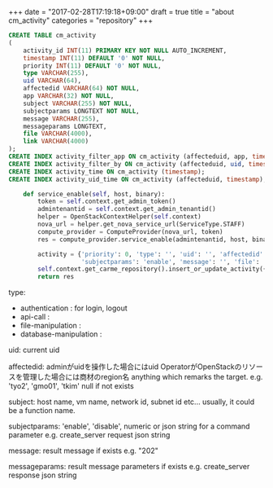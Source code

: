 +++
date = "2017-02-28T17:19:18+09:00"
draft = true
title = "about cm_activity"
categories = "repository"
+++

```sql
CREATE TABLE cm_activity
(
    activity_id INT(11) PRIMARY KEY NOT NULL AUTO_INCREMENT,
    timestamp INT(11) DEFAULT '0' NOT NULL,
    priority INT(11) DEFAULT '0' NOT NULL,
    type VARCHAR(255),
    uid VARCHAR(64),
    affectedid VARCHAR(64) NOT NULL,
    app VARCHAR(32) NOT NULL,
    subject VARCHAR(255) NOT NULL,
    subjectparams LONGTEXT NOT NULL,
    message VARCHAR(255),
    messageparams LONGTEXT,
    file VARCHAR(4000),
    link VARCHAR(4000)
);
CREATE INDEX activity_filter_app ON cm_activity (affecteduid, app, timestamp);
CREATE INDEX activity_filter_by ON cm_activity (affecteduid, uid, timestamp);
CREATE INDEX activity_time ON cm_activity (timestamp);
CREATE INDEX activity_uid_time ON cm_activity (affecteduid, timestamp);
```

```python
    def service_enable(self, host, binary):
        token = self.context.get_admin_token()
        admintenantid = self.context.get_admin_tenantid()
        helper = OpenStackContextHelper(self.context)
        nova_url = helper.get_nova_service_url(ServiceType.STAFF)
        compute_provider = ComputeProvider(nova_url, token)
        res = compute_provider.service_enable(admintenantid, host, binary)

        activity = {'priority': 0, 'type': '', 'uid': '', 'affectedid': '', 'app': '', 'subject': host,
                    'subjectparams': 'enable', 'message': '', 'file': '', 'link': ''}
        self.context.get_carme_repository().insert_or_update_activity({activity})
        return res
```

type:
* authentication : for login, logout
* api-call :
* file-manipulation :
* database-manipulation :

uid:
    current uid

affectedid:
    adminがuidを操作した場合にはuid
    OperatorがOpenStackのリソースを管理した場合には商材のregion名
    anything which remarks the target.
    e.g. 'tyo2', 'gmo01', 'tkim'
    null if not exists

subject:
    host name, vm name, network id, subnet id etc...
    usually, it could be a function name.

subjectparams:
    'enable', 'disable', numeric or json string for a command parameter
    e.g. create_server request json string

message:
    result message if exists
    e.g. "202"

messageparams:
    result message parameters if exists
    e.g. create_server response json string
